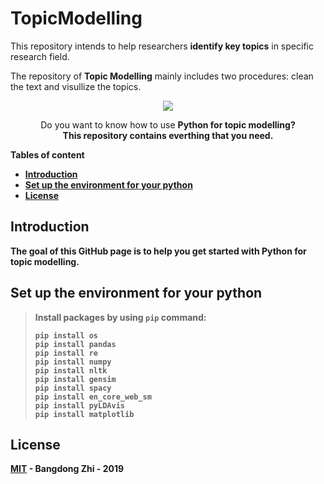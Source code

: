 # TopicModelling
This repository intends to help researchers **identify key topics** in specific research field. 

The repository of **Topic Modelling** mainly includes two procedures: clean the text and visullize the topics.

<p align="center"> 
  <a href="https://opensource.org/licenses/MIT"><img src="https://img.shields.io/badge/license-MIT-blue.svg"></a>

</p>


<p align="center">
  Do you want to know how to use <strong>Python<strong> for topic modelling? <br>
  This repository contains everthing that you need.
  
</p>


Tables of content

  * [Introduction](#intro)
  * [Set up the environment for your python](#environment)
  * [License](#license)


<h2 id="intro">Introduction</h2>

The goal of this GitHub page is to help you get started with Python for topic modelling. 

<h2 id="environment">Set up the environment for your python</h2>

>Install packages by using `pip` command:
>
>`pip install os`<br>
>`pip install pandas`<br>
>`pip install re`<br>
>`pip install numpy`<br>
>`pip install nltk`<br>
>`pip install gensim`<br>
>`pip install spacy`<br>
>`pip install en_core_web_sm`<br>
>`pip install pyLDAvis`<br>
>`pip install matplotlib`<br>
>


<h2 id="license">License</h2>

[MIT](LICENSE) - Bangdong Zhi - 2019
